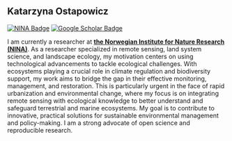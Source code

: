 ## Katarzyna Ostapowicz

[![NINA Badge](https://img.shields.io/badge/NINA-Staff-blue)](https://www.nina.no/english/Contact/Employees/Employee-info?AnsattID=16669)
[![Google Scholar Badge](https://img.shields.io/badge/Google-Scholar-lightgrey)](https://scholar.google.com/citations?user=7dxBUIcAAAAJ&hl=en&oi=ao)

I am currently a researcher at <a href="https://www.nina.no/english/About-NINA/Contact/Employees/Employee-info?AnsattID=16669" target="_blank"><b>the Norwegian Institute for Nature Research (NINA)</b></a>. As a researcher specialized in remote sensing, land system science, and landscape ecology, my motivation centers on using technological advancements to tackle ecological challenges. With ecosystems playing a crucial role in climate regulation and biodiversity support, my work aims to bridge the gap in their effective monitoring, management, and restoration. This is particularly urgent in the face of rapid urbanization and environmental change, where my focus is on integrating remote sensing with ecological knowledge to better understand and safeguard terrestrial and marine ecosystems. My goal is to contribute to innovative, practical solutions for sustainable environmental management and policy-making. I am a strong advocate of open science and reproducible research.
